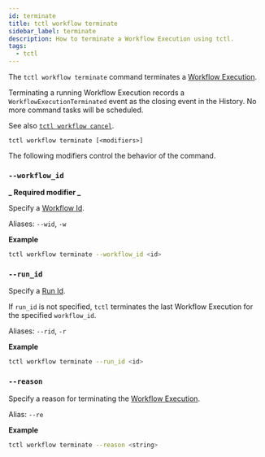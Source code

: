 ```yaml
---
id: terminate
title: tctl workflow terminate
sidebar_label: terminate
description: How to terminate a Workflow Execution using tctl.
tags:
  - tctl
---
```


The `tctl workflow terminate` command terminates a [Workflow Execution](/concepts/what-is-a-workflow-execution).

Terminating a running Workflow Execution records a `WorkflowExecutionTerminated` event as the closing event in the History.
No more command tasks will be scheduled.

See also [`tctl workflow cancel`](/tctl-v1/workflow/cancel).

`tctl workflow terminate [<modifiers>]`

The following modifiers control the behavior of the command.

### `--workflow_id`

**_ Required modifier _**

Specify a [Workflow Id](/concepts/what-is-a-workflow-id).

Aliases: `--wid`, `-w`

**Example**

```bash
tctl workflow terminate --workflow_id <id>
```

### `--run_id`

Specify a [Run Id](/concepts/what-is-a-run-id).

If `run_id` is not specified, `tctl` terminates the last Workflow Execution for the specified `workflow_id`.

Aliases: `--rid`, `-r`

**Example**

```bash
tctl workflow terminate --run_id <id>
```

### `--reason`

Specify a reason for terminating the [Workflow Execution](/concepts/what-is-a-workflow-execution).

Alias: `--re`

**Example**

```bash
tctl workflow terminate --reason <string>
```
